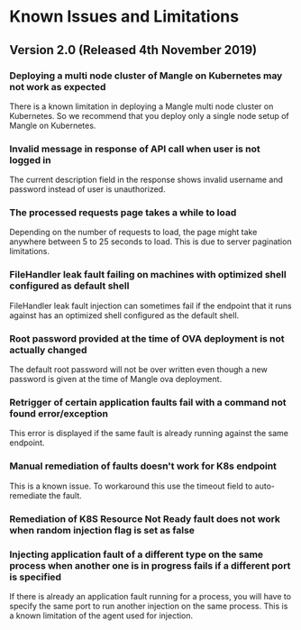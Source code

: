

# Known Issues and Limitations

## Version 2.0 (Released 4th November 2019)

### Deploying a multi node cluster of Mangle on Kubernetes may not work as expected

There is a known limitation in deploying a Mangle multi node cluster on Kubernetes. So we recommend that you deploy only a single node setup of Mangle on Kubernetes.

### Invalid message in response of API call when user is not logged in

The current description field in the response shows invalid username and password instead of user is unauthorized.

### The processed requests page takes a while to load

Depending on the number of requests to load, the page might take anywhere between 5 to 25 seconds to load. This is due to server pagination limitations.

### FileHandler leak fault failing on machines with optimized shell configured as default shell

FileHandler leak fault injection can sometimes fail if the endpoint that it runs against has an optimized shell configured as the default shell.

### Root password provided at the time of OVA deployment is not actually changed

The default root password will not be over written even though a new password is given at the time of Mangle ova deployment.

### Retrigger of certain application faults fail with a command not found error/exception

This error is displayed if the same fault is already running against the same endpoint.

### Manual remediation of faults doesn't work for K8s endpoint

This is a known issue. To workaround this use the timeout field to auto-remediate the fault.

### Remediation of K8S Resource Not Ready fault does not work when random injection flag is set as false

### Injecting application fault of a different type on the same process when another one is in progress fails if a different port is specified

If there is already an application fault running for a process, you will have to specify the same port to run another injection on the same process. This is a known limitation of the agent used for injection.